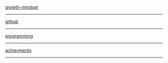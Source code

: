 [growth-mindset](https://suhaibyounis.github.io/reading-notes/growth-mindset)

***

[github](https://suhaibyounis.github.io/reading-notes/git)

***

[programming](https://suhaibyounis.github.io/reading-notes/programming)

***

[achievments](https://suhaibyounis.github.io/reading-notes/achievments)

***